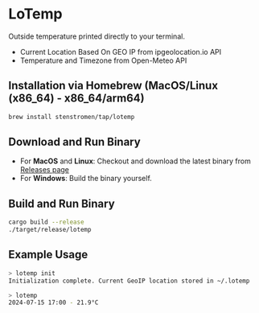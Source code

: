 # LoTemp

Outside temperature printed directly to your terminal.

- Current Location Based On GEO IP from ipgeolocation.io API
- Temperature and Timezone from Open-Meteo API

## Installation via Homebrew (MacOS/Linux (x86_64) - x86_64/arm64)

```bash
brew install stenstromen/tap/lotemp
```

## Download and Run Binary

- For **MacOS** and **Linux**: Checkout and download the latest binary from [Releases page](https://github.com/Stenstromen/lotemp/releases/latest/)
- For **Windows**: Build the binary yourself.

## Build and Run Binary

```bash
cargo build --release
./target/release/lotemp
```

## Example Usage

```bash
> lotemp init
Initialization complete. Current GeoIP location stored in ~/.lotemp
```

```bash
> lotemp
2024-07-15 17:00 - 21.9°C
```
